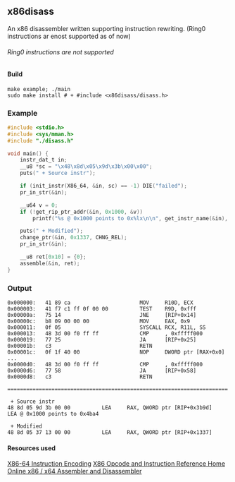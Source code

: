 
## x86disass
An x86 disassembler written supporting instruction rewriting. (Ring0 instructions ar enost supported as of now)
###### Ring0 instructions are not supported

#### Build
```shell
make example; ./main
sudo make install # + #include <x86disass/disass.h>
```
### Example
```c
#include <stdio.h>
#include <sys/mman.h>
#include "./disass.h"

void main() {
	instr_dat_t in;
	__u8 *sc = "\x48\x8d\x05\x9d\x3b\x00\x00";
	puts(" + Source instr");

	if (init_instr(X86_64, &in, sc) == -1) DIE("failed");
	pr_in_str(&in);

	__u64 v = 0;
	if (!get_rip_ptr_addr(&in, 0x1000, &v))
		printf("%s @ 0x1000 points to 0x%lx\n\n", get_instr_name(&in), v);

	puts(" + Modified");
	change_ptr(&in, 0x1337, CHNG_REL);
	pr_in_str(&in);

	__u8 ret[0x10] = {0};
	assemble(&in, ret);
}

```
### Output
```
0x000000:   41 89 ca                      MOV     R10D, ECX
0x000003:   41 f7 c1 ff 0f 00 00          TEST    R9D, 0xfff
0x00000a:   75 14                         JNE     [RIP+0x14]
0x00000c:   b8 09 00 00 00                MOV     EAX, 0x9
0x000011:   0f 05                         SYSCALL RCX, R11L, SS
0x000013:   48 3d 00 f0 ff ff             CMP     , 0xfffff000
0x000019:   77 25                         JA      [RIP+0x25]
0x00001b:   c3                            RETN    
0x00001c:   0f 1f 40 00                   NOP     DWORD ptr [RAX+0x0]
...
0x0000d0:   48 3d 00 f0 ff ff             CMP     , 0xfffff000
0x0000d6:   77 58                         JA      [RIP+0x58]
0x0000d8:   c3                            RETN    

======================================================================

 + Source instr
48 8d 05 9d 3b 00 00          LEA     RAX, QWORD ptr [RIP+0x3b9d]
LEA @ 0x1000 points to 0x4ba4

 + Modified
48 8d 05 37 13 00 00          LEA     RAX, QWORD ptr [RIP+0x1337]
```

#### Resources used

[X86-64 Instruction Encoding](https://wiki.osdev.org/X86-64_Instruction_Encoding)
[X86 Opcode and Instruction Reference Home](http://ref.x86asm.net/geek64.html)
[Online x86 / x64 Assembler and Disassembler](https://defuse.ca/online-x86-assembler.htm)
